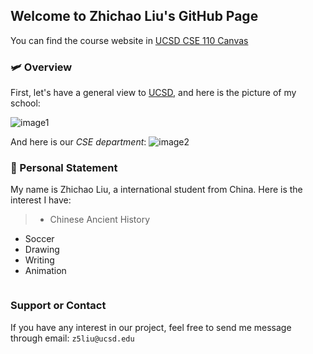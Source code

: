 ## Welcome to Zhichao Liu's GitHub Page

You can find the course website in [UCSD CSE 110 Canvas](https://canvas.ucsd.edu/courses/21783) 

### :small_airplane: Overview

First, let's have a general view to [UCSD](https://ucsd.edu), and here is the picture of my school:

![image1](https://timesofsandiego.com/wp-content/uploads/2020/07/UCSD-UC-San-Diego.jpg)

And here is our *CSE department*:
![image2](https://chronicle.brightspotcdn.com/d3/32/9b1356f80cf89cf03bea8a744cd0/cropped-calit2-3.jpg)

### :rocket: Personal Statement

My name is Zhichao Liu, a international student from China. Here is the interest I have:
> - Chinese Ancient History
  - Soccer
  - Drawing
  - Writing 
  - Animation

```markdown

```



### Support or Contact

If you have any interest in our project, feel free to send me message through email: `z5liu@ucsd.edu`
